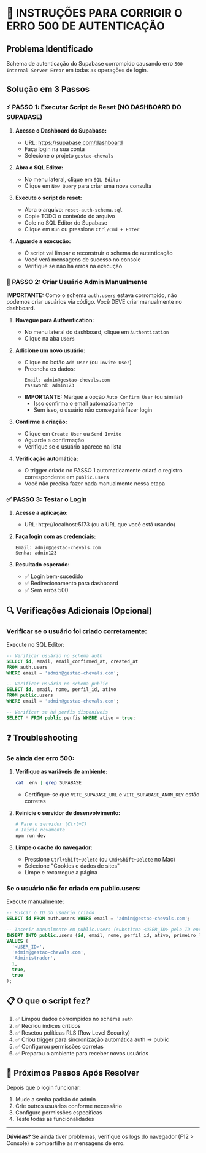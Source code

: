 # 🔧 INSTRUÇÕES PARA CORRIGIR O ERRO 500 DE AUTENTICAÇÃO

## Problema Identificado
Schema de autenticação do Supabase corrompido causando erro `500 Internal Server Error` em todas as operações de login.

## Solução em 3 Passos

### ⚡ PASSO 1: Executar Script de Reset (NO DASHBOARD DO SUPABASE)

1. **Acesse o Dashboard do Supabase:**
   - URL: https://supabase.com/dashboard
   - Faça login na sua conta
   - Selecione o projeto `gestao-chevals`

2. **Abra o SQL Editor:**
   - No menu lateral, clique em `SQL Editor`
   - Clique em `New Query` para criar uma nova consulta

3. **Execute o script de reset:**
   - Abra o arquivo: `reset-auth-schema.sql`
   - Copie TODO o conteúdo do arquivo
   - Cole no SQL Editor do Supabase
   - Clique em `Run` ou pressione `Ctrl/Cmd + Enter`

4. **Aguarde a execução:**
   - O script vai limpar e reconstruir o schema de autenticação
   - Você verá mensagens de sucesso no console
   - Verifique se não há erros na execução

### 👤 PASSO 2: Criar Usuário Admin Manualmente

**IMPORTANTE:** Como o schema `auth.users` estava corrompido, não podemos criar usuários via código. Você DEVE criar manualmente no dashboard.

1. **Navegue para Authentication:**
   - No menu lateral do dashboard, clique em `Authentication`
   - Clique na aba `Users`

2. **Adicione um novo usuário:**
   - Clique no botão `Add User` (ou `Invite User`)
   - Preencha os dados:
     ```
     Email: admin@gestao-chevals.com
     Password: admin123
     ```
   - **IMPORTANTE:** Marque a opção `Auto Confirm User` (ou similar)
     - Isso confirma o email automaticamente
     - Sem isso, o usuário não conseguirá fazer login

3. **Confirme a criação:**
   - Clique em `Create User` ou `Send Invite`
   - Aguarde a confirmação
   - Verifique se o usuário aparece na lista

4. **Verificação automática:**
   - O trigger criado no PASSO 1 automaticamente criará o registro correspondente em `public.users`
   - Você não precisa fazer nada manualmente nessa etapa

### ✅ PASSO 3: Testar o Login

1. **Acesse a aplicação:**
   - URL: http://localhost:5173 (ou a URL que você está usando)

2. **Faça login com as credenciais:**
   ```
   Email: admin@gestao-chevals.com
   Senha: admin123
   ```

3. **Resultado esperado:**
   - ✅ Login bem-sucedido
   - ✅ Redirecionamento para dashboard
   - ✅ Sem erros 500

## 🔍 Verificações Adicionais (Opcional)

### Verificar se o usuário foi criado corretamente:

Execute no SQL Editor:

```sql
-- Verificar usuário no schema auth
SELECT id, email, email_confirmed_at, created_at
FROM auth.users
WHERE email = 'admin@gestao-chevals.com';

-- Verificar usuário no schema public
SELECT id, email, nome, perfil_id, ativo
FROM public.users
WHERE email = 'admin@gestao-chevals.com';

-- Verificar se há perfis disponíveis
SELECT * FROM public.perfis WHERE ativo = true;
```

## ❓ Troubleshooting

### Se ainda der erro 500:

1. **Verifique as variáveis de ambiente:**
   ```bash
   cat .env | grep SUPABASE
   ```
   - Certifique-se que `VITE_SUPABASE_URL` e `VITE_SUPABASE_ANON_KEY` estão corretas

2. **Reinicie o servidor de desenvolvimento:**
   ```bash
   # Pare o servidor (Ctrl+C)
   # Inicie novamente
   npm run dev
   ```

3. **Limpe o cache do navegador:**
   - Pressione `Ctrl+Shift+Delete` (ou `Cmd+Shift+Delete` no Mac)
   - Selecione "Cookies e dados de sites"
   - Limpe e recarregue a página

### Se o usuário não for criado em public.users:

Execute manualmente:

```sql
-- Buscar o ID do usuário criado
SELECT id FROM auth.users WHERE email = 'admin@gestao-chevals.com';

-- Inserir manualmente em public.users (substitua <USER_ID> pelo ID encontrado acima)
INSERT INTO public.users (id, email, nome, perfil_id, ativo, primeiro_login)
VALUES (
  '<USER_ID>',
  'admin@gestao-chevals.com',
  'Administrador',
  1,
  true,
  true
);
```

## 📋 O que o script fez?

1. ✅ Limpou dados corrompidos no schema `auth`
2. ✅ Recriou índices críticos
3. ✅ Resetou políticas RLS (Row Level Security)
4. ✅ Criou trigger para sincronização automática auth → public
5. ✅ Configurou permissões corretas
6. ✅ Preparou o ambiente para receber novos usuários

## 🎯 Próximos Passos Após Resolver

Depois que o login funcionar:

1. Mude a senha padrão do admin
2. Crie outros usuários conforme necessário
3. Configure permissões específicas
4. Teste todas as funcionalidades

---

**Dúvidas?** Se ainda tiver problemas, verifique os logs do navegador (F12 > Console) e compartilhe as mensagens de erro.
